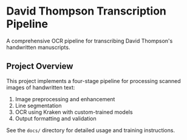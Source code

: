# David Thompson Transcription Pipeline

A comprehensive OCR pipeline for transcribing David Thompson's handwritten manuscripts.

## Project Overview

This project implements a four-stage pipeline for processing scanned images of handwritten text:
1. Image preprocessing and enhancement
2. Line segmentation
3. OCR using Kraken with custom-trained models
4. Output formatting and validation

See the `docs/` directory for detailed usage and training instructions.